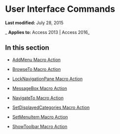 
# User Interface Commands

 **Last modified:** July 28, 2015

 _ **Applies to:** Access 2013 | Access 2016_

## In this section


- [AddMenu Macro Action](4eb2afa0-ed1f-41b1-d27f-b3ce7a73d2bb.md)
    
- [BrowseTo Macro Action](b25e1cc6-c4ed-abd6-0285-94fc7dae0bdf.md)
    
- [LockNavigationPane Macro Action](abf7a989-c7cf-3efa-8df4-3c5b075d0e5f.md)
    
- [MessageBox Macro Action](326a0e68-38fb-4f81-b319-5a70caa5aec4.md)
    
- [NavigateTo Macro Action](6594d614-3ea6-7851-b70e-1661d24f8ba0.md)
    
- [SetDisplayedCategories Macro Action](e8bf39a6-c639-2232-7b21-3b0badf37e4b.md)
    
- [SetMenuItem Macro Action](503b3635-e721-1b99-3249-626e5dccdb8a.md)
    
- [ShowToolbar Macro Action](9e53009b-1e5e-1bee-3bcc-f82dc1b0dc48.md)
    
